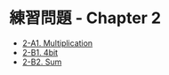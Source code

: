 # 練習問題 - Chapter 2

- [2-A1. Multiplication](multiplication)
- [2-B1. 4bit](4bit)
- [2-B2. Sum](sum)
